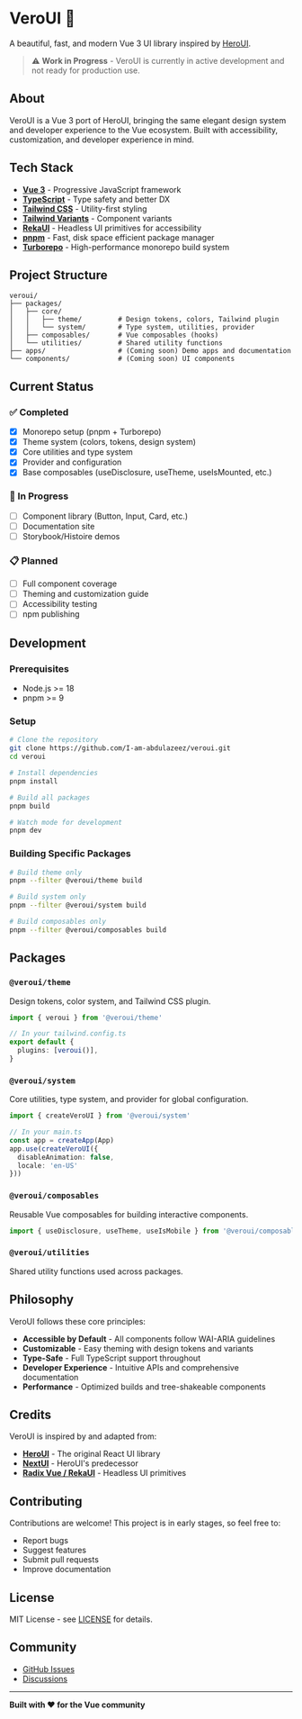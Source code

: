# VeroUI 🎨

A beautiful, fast, and modern Vue 3 UI library inspired by [HeroUI](https://heroui.com).

> ⚠️ **Work in Progress** - VeroUI is currently in active development and not ready for production use.

## About

VeroUI is a Vue 3 port of HeroUI, bringing the same elegant design system and developer experience to the Vue ecosystem. Built with accessibility, customization, and developer experience in mind.

## Tech Stack

- **[Vue 3](https://vuejs.org/)** - Progressive JavaScript framework
- **[TypeScript](https://www.typescriptlang.org/)** - Type safety and better DX
- **[Tailwind CSS](https://tailwindcss.com/)** - Utility-first styling
- **[Tailwind Variants](https://www.tailwind-variants.org/)** - Component variants
- **[RekaUI](https://reka-ui.com/)** - Headless UI primitives for accessibility
- **[pnpm](https://pnpm.io/)** - Fast, disk space efficient package manager
- **[Turborepo](https://turbo.build/)** - High-performance monorepo build system

## Project Structure
```
veroui/
├── packages/
│   ├── core/
│   │   ├── theme/         # Design tokens, colors, Tailwind plugin
│   │   └── system/        # Type system, utilities, provider
│   ├── composables/       # Vue composables (hooks)
│   └── utilities/         # Shared utility functions
├── apps/                  # (Coming soon) Demo apps and documentation
└── components/            # (Coming soon) UI components
```

## Current Status

### ✅ Completed

- [x] Monorepo setup (pnpm + Turborepo)
- [x] Theme system (colors, tokens, design system)
- [x] Core utilities and type system
- [x] Provider and configuration
- [x] Base composables (useDisclosure, useTheme, useIsMounted, etc.)

### 🚧 In Progress

- [ ] Component library (Button, Input, Card, etc.)
- [ ] Documentation site
- [ ] Storybook/Histoire demos

### 📋 Planned

- [ ] Full component coverage
- [ ] Theming and customization guide
- [ ] Accessibility testing
- [ ] npm publishing

## Development

### Prerequisites

- Node.js >= 18
- pnpm >= 9

### Setup
```bash
# Clone the repository
git clone https://github.com/I-am-abdulazeez/veroui.git
cd veroui

# Install dependencies
pnpm install

# Build all packages
pnpm build

# Watch mode for development
pnpm dev
```

### Building Specific Packages
```bash
# Build theme only
pnpm --filter @veroui/theme build

# Build system only
pnpm --filter @veroui/system build

# Build composables only
pnpm --filter @veroui/composables build
```

## Packages

### `@veroui/theme`

Design tokens, color system, and Tailwind CSS plugin.
```typescript
import { veroui } from '@veroui/theme'

// In your tailwind.config.ts
export default {
  plugins: [veroui()],
}
```

### `@veroui/system`

Core utilities, type system, and provider for global configuration.
```typescript
import { createVeroUI } from '@veroui/system'

// In your main.ts
const app = createApp(App)
app.use(createVeroUI({
  disableAnimation: false,
  locale: 'en-US'
}))
```

### `@veroui/composables`

Reusable Vue composables for building interactive components.
```typescript
import { useDisclosure, useTheme, useIsMobile } from '@veroui/composables'
```

### `@veroui/utilities`

Shared utility functions used across packages.

## Philosophy

VeroUI follows these core principles:

- **Accessible by Default** - All components follow WAI-ARIA guidelines
- **Customizable** - Easy theming with design tokens and variants
- **Type-Safe** - Full TypeScript support throughout
- **Developer Experience** - Intuitive APIs and comprehensive documentation
- **Performance** - Optimized builds and tree-shakeable components

## Credits

VeroUI is inspired by and adapted from:
- **[HeroUI](https://heroui.com)** - The original React UI library
- **[NextUI](https://nextui.org)** - HeroUI's predecessor
- **[Radix Vue / RekaUI](https://reka-ui.com/)** - Headless UI primitives

## Contributing

Contributions are welcome! This project is in early stages, so feel free to:
- Report bugs
- Suggest features
- Submit pull requests
- Improve documentation

## License

MIT License - see [LICENSE](./LICENSE) for details.

## Community

- [GitHub Issues](https://github.com/I-am-abdulazeez/veroui/issues)
- [Discussions](https://github.com/I-am-abdulazeez/veroui/discussions)

---

**Built with ❤️ for the Vue community**

